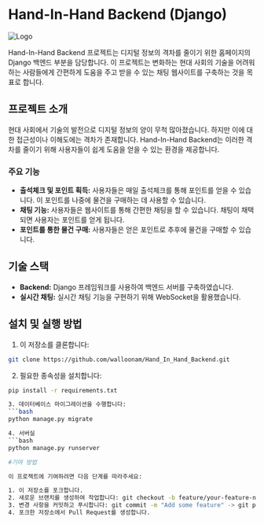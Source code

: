 # Hand-In-Hand Backend (Django)

![Logo](link_to_your_logo.png)

Hand-In-Hand Backend 프로젝트는 디지털 정보의 격차를 줄이기 위한 홈페이지의 Django 백엔드 부분을 담당합니다. 이 프로젝트는 변화하는 현대 사회의 기술을 어려워 하는 사람들에게 간편하게 도움을 주고 받을 수 있는 채팅 웹사이트를 구축하는 것을 목표로 합니다.

## 프로젝트 소개

현대 사회에서 기술의 발전으로 디지털 정보의 양이 무척 많아졌습니다. 하지만 이에 대한 접근성이나 이해도에는 격차가 존재합니다. Hand-In-Hand Backend는 이러한 격차를 줄이기 위해 사용자들이 쉽게 도움을 얻을 수 있는 환경을 제공합니다.

### 주요 기능

- **출석체크 및 포인트 획득:** 사용자들은 매일 출석체크를 통해 포인트를 얻을 수 있습니다. 이 포인트를 나중에 물건을 구매하는 데 사용할 수 있습니다.
- **채팅 기능:** 사용자들은 웹사이트를 통해 간편한 채팅을 할 수 있습니다. 채팅이 채택되면 사용자는 포인트를 얻게 됩니다.
- **포인트를 통한 물건 구매:** 사용자들은 얻은 포인트로 추후에 물건을 구매할 수 있습니다.

## 기술 스택

- **Backend:** Django 프레임워크를 사용하여 백엔드 서버를 구축하였습니다.
- **실시간 채팅:** 실시간 채팅 기능을 구현하기 위해 WebSocket을 활용했습니다.

## 설치 및 실행 방법

1. 이 저장소를 클론합니다:
```bash
git clone https://github.com/walloonam/Hand_In_Hand_Backend.git
```
2. 필요한 종속성을 설치합니다:
```bash
pip install -r requirements.txt

3. 데이터베이스 마이그레이션을 수행합니다:
```bash
python manage.py migrate

4. 서버실
```bash
python manage.py runserver

#기여 방법

이 프로젝트에 기여하려면 다음 단계를 따라주세요:

1. 이 저장소를 포크합니다.
2. 새로운 브랜치를 생성하여 작업합니다: git checkout -b feature/your-feature-name
3. 변경 사항을 커밋하고 푸시합니다: git commit -m "Add some feature" -> git push origin feature/your-feature-name
4. 포크한 저장소에서 Pull Request를 생성합니다.

